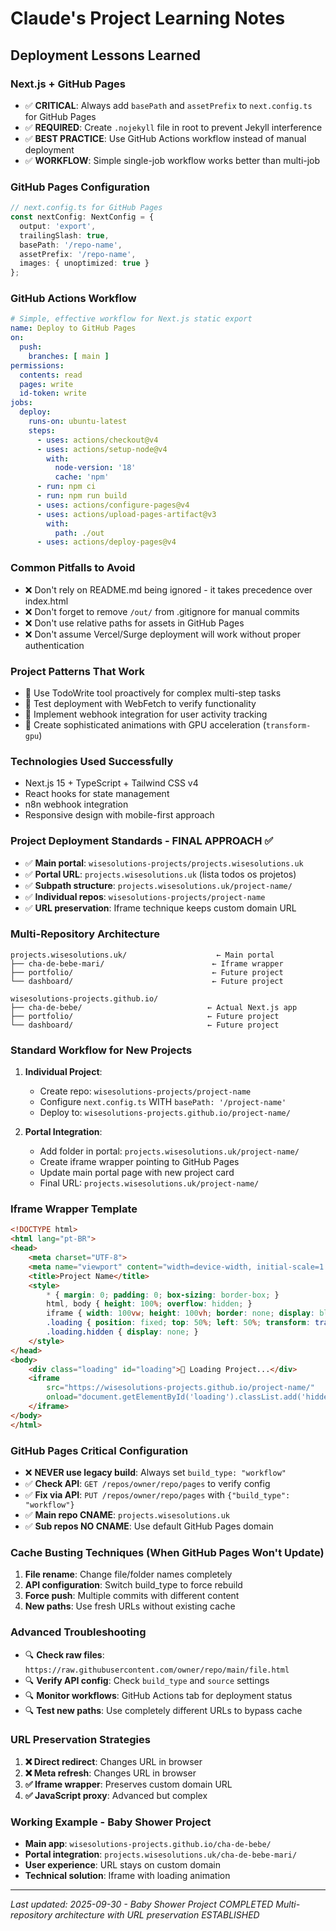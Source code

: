 # Claude's Project Learning Notes

## Deployment Lessons Learned

### Next.js + GitHub Pages
- ✅ **CRITICAL**: Always add `basePath` and `assetPrefix` to `next.config.ts` for GitHub Pages
- ✅ **REQUIRED**: Create `.nojekyll` file in root to prevent Jekyll interference
- ✅ **BEST PRACTICE**: Use GitHub Actions workflow instead of manual deployment
- ✅ **WORKFLOW**: Simple single-job workflow works better than multi-job

### GitHub Pages Configuration
```typescript
// next.config.ts for GitHub Pages
const nextConfig: NextConfig = {
  output: 'export',
  trailingSlash: true,
  basePath: '/repo-name',
  assetPrefix: '/repo-name',
  images: { unoptimized: true }
};
```

### GitHub Actions Workflow
```yaml
# Simple, effective workflow for Next.js static export
name: Deploy to GitHub Pages
on:
  push:
    branches: [ main ]
permissions:
  contents: read
  pages: write
  id-token: write
jobs:
  deploy:
    runs-on: ubuntu-latest
    steps:
      - uses: actions/checkout@v4
      - uses: actions/setup-node@v4
        with:
          node-version: '18'
          cache: 'npm'
      - run: npm ci
      - run: npm run build
      - uses: actions/configure-pages@v4
      - uses: actions/upload-pages-artifact@v3
        with:
          path: ./out
      - uses: actions/deploy-pages@v4
```

### Common Pitfalls to Avoid
- ❌ Don't rely on README.md being ignored - it takes precedence over index.html
- ❌ Don't forget to remove `/out/` from .gitignore for manual commits
- ❌ Don't use relative paths for assets in GitHub Pages
- ❌ Don't assume Vercel/Surge deployment will work without proper authentication

### Project Patterns That Work
- 🎯 Use TodoWrite tool proactively for complex multi-step tasks
- 🎯 Test deployment with WebFetch to verify functionality
- 🎯 Implement webhook integration for user activity tracking
- 🎯 Create sophisticated animations with GPU acceleration (`transform-gpu`)

### Technologies Used Successfully
- Next.js 15 + TypeScript + Tailwind CSS v4
- React hooks for state management
- n8n webhook integration
- Responsive design with mobile-first approach

### Project Deployment Standards - FINAL APPROACH ✅
- ✅ **Main portal**: `wisesolutions-projects/projects.wisesolutions.uk`
- ✅ **Portal URL**: `projects.wisesolutions.uk` (lista todos os projetos)
- ✅ **Subpath structure**: `projects.wisesolutions.uk/project-name/`
- ✅ **Individual repos**: `wisesolutions-projects/project-name`
- ✅ **URL preservation**: Iframe technique keeps custom domain URL

### Multi-Repository Architecture
```
projects.wisesolutions.uk/                    ← Main portal
├── cha-de-bebe-mari/                        ← Iframe wrapper
├── portfolio/                               ← Future project
└── dashboard/                               ← Future project

wisesolutions-projects.github.io/
├── cha-de-bebe/                            ← Actual Next.js app
├── portfolio/                              ← Future project
└── dashboard/                              ← Future project
```

### Standard Workflow for New Projects
1. **Individual Project**:
   - Create repo: `wisesolutions-projects/project-name`
   - Configure `next.config.ts` WITH `basePath: '/project-name'`
   - Deploy to: `wisesolutions-projects.github.io/project-name/`

2. **Portal Integration**:
   - Add folder in portal: `projects.wisesolutions.uk/project-name/`
   - Create iframe wrapper pointing to GitHub Pages
   - Update main portal page with new project card
   - Final URL: `projects.wisesolutions.uk/project-name/`

### Iframe Wrapper Template
```html
<!DOCTYPE html>
<html lang="pt-BR">
<head>
    <meta charset="UTF-8">
    <meta name="viewport" content="width=device-width, initial-scale=1.0">
    <title>Project Name</title>
    <style>
        * { margin: 0; padding: 0; box-sizing: border-box; }
        html, body { height: 100%; overflow: hidden; }
        iframe { width: 100vw; height: 100vh; border: none; display: block; }
        .loading { position: fixed; top: 50%; left: 50%; transform: translate(-50%, -50%); }
        .loading.hidden { display: none; }
    </style>
</head>
<body>
    <div class="loading" id="loading">🚀 Loading Project...</div>
    <iframe
        src="https://wisesolutions-projects.github.io/project-name/"
        onload="document.getElementById('loading').classList.add('hidden')">
    </iframe>
</body>
</html>
```

### GitHub Pages Critical Configuration
- ❌ **NEVER use legacy build**: Always set `build_type: "workflow"`
- ✅ **Check API**: `GET /repos/owner/repo/pages` to verify config
- ✅ **Fix via API**: `PUT /repos/owner/repo/pages` with `{"build_type": "workflow"}`
- ✅ **Main repo CNAME**: `projects.wisesolutions.uk`
- ✅ **Sub repos NO CNAME**: Use default GitHub Pages domain

### Cache Busting Techniques (When GitHub Pages Won't Update)
1. **File rename**: Change file/folder names completely
2. **API configuration**: Switch build_type to force rebuild
3. **Force push**: Multiple commits with different content
4. **New paths**: Use fresh URLs without existing cache

### Advanced Troubleshooting
- 🔍 **Check raw files**: `https://raw.githubusercontent.com/owner/repo/main/file.html`
- 🔍 **Verify API config**: Check `build_type` and `source` settings
- 🔍 **Monitor workflows**: GitHub Actions tab for deployment status
- 🔍 **Test new paths**: Use completely different URLs to bypass cache

### URL Preservation Strategies
1. **❌ Direct redirect**: Changes URL in browser
2. **❌ Meta refresh**: Changes URL in browser
3. **✅ Iframe wrapper**: Preserves custom domain URL
4. **✅ JavaScript proxy**: Advanced but complex

### Working Example - Baby Shower Project
- **Main app**: `wisesolutions-projects.github.io/cha-de-bebe/`
- **Portal integration**: `projects.wisesolutions.uk/cha-de-bebe-mari/`
- **User experience**: URL stays on custom domain
- **Technical solution**: Iframe with loading animation

---
*Last updated: 2025-09-30 - Baby Shower Project COMPLETED*
*Multi-repository architecture with URL preservation ESTABLISHED*